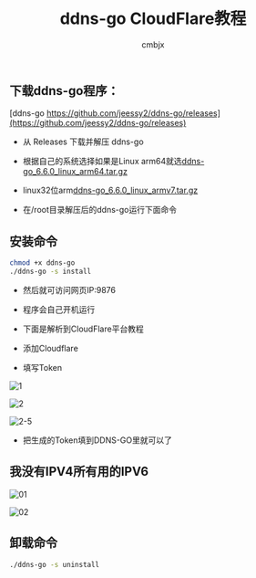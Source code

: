 ﻿---
layout: post
title: "ddns-go CloudFlare教程"
subtitle: ""
author: "cmbjx"
header-img: "img/tu/ddnsgo.png"
header-mask: 0.4
tags:
  - ddns
  - CloudFlare
---

## 下载ddns-go程序：

[ddns-go  https://github.com/jeessy2/ddns-go/releases](https://github.com/jeessy2/ddns-go/releases)

- 从 Releases 下载并解压 ddns-go

- 根据自己的系统选择如果是Linux arm64就选[ddns-go_6.6.0_linux_arm64.tar.gz
](https://github.com/jeessy2/ddns-go/releases/download/v6.6.0/ddns-go_6.6.0_linux_arm64.tar.gz)

- linux32位arm[ddns-go_6.6.0_linux_armv7.tar.gz
](https://github.com/jeessy2/ddns-go/releases/download/v6.6.0/ddns-go_6.6.0_linux_armv7.tar.gz)


- 在/root目录解压后的ddns-go运行下面命令
## 安装命令
```sh
chmod +x ddns-go
./ddns-go -s install
```
- 然后就可访问网页IP:9876

- 程序会自己开机运行

- 下面是解析到CloudFlare平台教程

- 添加Cloudflare
 
- 填写Token

![1](https://img.2091k.cn/file/97130bf4c3aada3df291a.png)

![2](https://img.2091k.cn/file/9785cd8c875356736b226.png)

![2-5](https://img.2091k.cn/file/1c9e5ef031727326eec90.png)

- 把生成的Token填到DDNS-GO里就可以了

## 我没有IPV4所有用的IPV6

![01](https://img.2091k.cn/file/ac82ec7c415e9dae19bb5.png)

![02](https://img.2091k.cn/file/03abcbc2ae92c71d4845b.png)



## 卸载命令
```sh
./ddns-go -s uninstall
```






